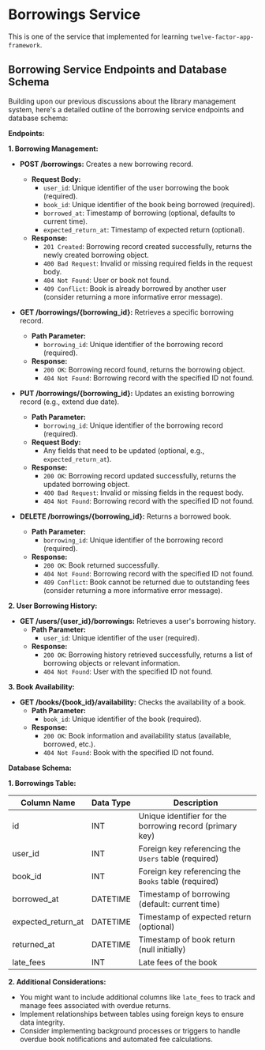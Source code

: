 # Borrowings Service

This is one of the service that implemented for learning `twelve-factor-app-framework`.

## Borrowing Service Endpoints and Database Schema

Building upon our previous discussions about the library management system, here's a detailed outline of the borrowing service endpoints and database schema:

**Endpoints:**

**1. Borrowing Management:**

- **POST /borrowings:** Creates a new borrowing record.

  - **Request Body:**
    - `user_id`: Unique identifier of the user borrowing the book (required).
    - `book_id`: Unique identifier of the book being borrowed (required).
    - `borrowed_at`: Timestamp of borrowing (optional, defaults to current time).
    - `expected_return_at`: Timestamp of expected return (optional).
  - **Response:**
    - `201 Created`: Borrowing record created successfully, returns the newly created borrowing object.
    - `400 Bad Request`: Invalid or missing required fields in the request body.
    - `404 Not Found`: User or book not found.
    - `409 Conflict`: Book is already borrowed by another user (consider returning a more informative error message).

- **GET /borrowings/{borrowing_id}:** Retrieves a specific borrowing record.

  - **Path Parameter:**
    - `borrowing_id`: Unique identifier of the borrowing record (required).
  - **Response:**
    - `200 OK`: Borrowing record found, returns the borrowing object.
    - `404 Not Found`: Borrowing record with the specified ID not found.

- **PUT /borrowings/{borrowing_id}:** Updates an existing borrowing record (e.g., extend due date).

  - **Path Parameter:**
    - `borrowing_id`: Unique identifier of the borrowing record (required).
  - **Request Body:**
    - Any fields that need to be updated (optional, e.g., `expected_return_at`).
  - **Response:**
    - `200 OK`: Borrowing record updated successfully, returns the updated borrowing object.
    - `400 Bad Request`: Invalid or missing fields in the request body.
    - `404 Not Found`: Borrowing record with the specified ID not found.

- **DELETE /borrowings/{borrowing_id}:** Returns a borrowed book.
  - **Path Parameter:**
    - `borrowing_id`: Unique identifier of the borrowing record (required).
  - **Response:**
    - `200 OK`: Book returned successfully.
    - `404 Not Found`: Borrowing record with the specified ID not found.
    - `409 Conflict`: Book cannot be returned due to outstanding fees (consider returning a more informative error message).

**2. User Borrowing History:**

- **GET /users/{user_id}/borrowings:** Retrieves a user's borrowing history.
  - **Path Parameter:**
    - `user_id`: Unique identifier of the user (required).
  - **Response:**
    - `200 OK`: Borrowing history retrieved successfully, returns a list of borrowing objects or relevant information.
    - `404 Not Found`: User with the specified ID not found.

**3. Book Availability:**

- **GET /books/{book_id}/availability:** Checks the availability of a book.
  - **Path Parameter:**
    - `book_id`: Unique identifier of the book (required).
  - **Response:**
    - `200 OK`: Book information and availability status (available, borrowed, etc.).
    - `404 Not Found`: Book with the specified ID not found.

**Database Schema:**

**1. Borrowings Table:**

| Column Name        | Data Type | Description                                              |
| ------------------ | --------- | -------------------------------------------------------- |
| id                 | INT       | Unique identifier for the borrowing record (primary key) |
| user_id            | INT       | Foreign key referencing the `Users` table (required)     |
| book_id            | INT       | Foreign key referencing the `Books` table (required)     |
| borrowed_at        | DATETIME  | Timestamp of borrowing (default: current time)           |
| expected_return_at | DATETIME  | Timestamp of expected return (optional)                  |
| returned_at        | DATETIME  | Timestamp of book return (null initially)                |
| late_fees          | INT       | Late fees of the book                                    |

**2. Additional Considerations:**

- You might want to include additional columns like `late_fees` to track and manage fees associated with overdue returns.
- Implement relationships between tables using foreign keys to ensure data integrity.
- Consider implementing background processes or triggers to handle overdue book notifications and automated fee calculations.
